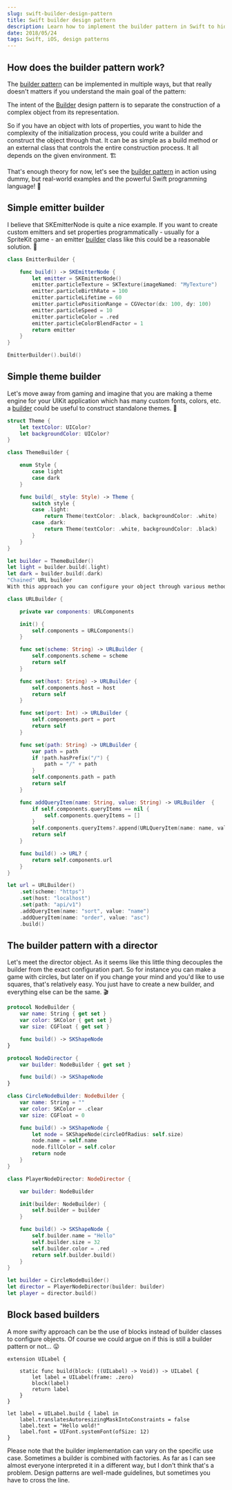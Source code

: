 ```yaml
---
slug: swift-builder-design-pattern
title: Swift builder design pattern
description: Learn how to implement the builder pattern in Swift to hide the complexity of creating objects with lots of individual properties.
date: 2018/05/24
tags: Swift, iOS, design patterns
---
```


## How does the builder pattern work?

The [builder pattern](https://en.wikipedia.org/wiki/Builder_pattern) can be implemented in multiple ways, but that really doesn't matters if you understand the main goal of the pattern:

The intent of the [Builder](https://medium.com/jeremy-codes/the-builder-pattern-eef3351bcae9) design pattern is to separate the construction of a complex object from its representation.

So if you have an object with lots of properties, you want to hide the complexity of the initialization process, you could write a builder and construct the object through that. It can be as simple as a build method or an external class that controls the entire construction process. It all depends on the given environment. 🏗

That's enough theory for now, let's see the [builder pattern](https://medium.com/swift-programming/the-builder-pattern-in-swift-770d9cc1ac41) in action using dummy, but real-world examples and the powerful Swift programming language! 💪

## Simple emitter builder

I believe that SKEmitterNode is quite a nice example. If you want to create custom emitters and set properties programmatically - usually for a SpriteKit game - an emitter [builder](https://www.swiftbysundell.com/posts/using-the-builder-pattern-in-swift) class like this could be a reasonable solution. 👾

```swift
class EmitterBuilder {

    func build() -> SKEmitterNode {
        let emitter = SKEmitterNode()
        emitter.particleTexture = SKTexture(imageNamed: "MyTexture")
        emitter.particleBirthRate = 100
        emitter.particleLifetime = 60
        emitter.particlePositionRange = CGVector(dx: 100, dy: 100)
        emitter.particleSpeed = 10
        emitter.particleColor = .red
        emitter.particleColorBlendFactor = 1
        return emitter
    }
}

EmitterBuilder().build()
```

## Simple theme builder

Let's move away from gaming and imagine that you are making a theme engine for your UIKit application which has many custom fonts, colors, etc. a [builder](https://sourcemaking.com/design_patterns/builder) could be useful to construct standalone themes. 🔨

```swift
struct Theme {
    let textColor: UIColor?
    let backgroundColor: UIColor?
}

class ThemeBuilder {

    enum Style {
        case light
        case dark
    }

    func build(_ style: Style) -> Theme {
        switch style {
        case .light:
            return Theme(textColor: .black, backgroundColor: .white)
        case .dark:
            return Theme(textColor: .white, backgroundColor: .black)
        }
    }
}

let builder = ThemeBuilder()
let light = builder.build(.light)
let dark = builder.build(.dark)
"Chained" URL builder
With this approach you can configure your object through various methods and every single one of them will return the same builder object. This way you can chain the configuration and as a last step build the final product. ⛓

class URLBuilder {

    private var components: URLComponents

    init() {
        self.components = URLComponents()
    }

    func set(scheme: String) -> URLBuilder {
        self.components.scheme = scheme
        return self
    }

    func set(host: String) -> URLBuilder {
        self.components.host = host
        return self
    }

    func set(port: Int) -> URLBuilder {
        self.components.port = port
        return self
    }

    func set(path: String) -> URLBuilder {
        var path = path
        if !path.hasPrefix("/") {
            path = "/" + path
        }
        self.components.path = path
        return self
    }

    func addQueryItem(name: String, value: String) -> URLBuilder  {
        if self.components.queryItems == nil {
            self.components.queryItems = []
        }
        self.components.queryItems?.append(URLQueryItem(name: name, value: value))
        return self
    }

    func build() -> URL? {
        return self.components.url
    }
}

let url = URLBuilder()
    .set(scheme: "https")
    .set(host: "localhost")
    .set(path: "api/v1")
    .addQueryItem(name: "sort", value: "name")
    .addQueryItem(name: "order", value: "asc")
    .build()

```

## The builder pattern with a director

Let's meet the director object. As it seems like this little thing decouples the builder from the exact configuration part. So for instance you can make a game with circles, but later on if you change your mind and you'd like to use squares, that's relatively easy. You just have to create a new builder, and everything else can be the same. 🎬

```swift
protocol NodeBuilder {
    var name: String { get set }
    var color: SKColor { get set }
    var size: CGFloat { get set }

    func build() -> SKShapeNode
}

protocol NodeDirector {
    var builder: NodeBuilder { get set }

    func build() -> SKShapeNode
}

class CircleNodeBuilder: NodeBuilder {
    var name: String = ""
    var color: SKColor = .clear
    var size: CGFloat = 0

    func build() -> SKShapeNode {
        let node = SKShapeNode(circleOfRadius: self.size)
        node.name = self.name
        node.fillColor = self.color
        return node
    }
}

class PlayerNodeDirector: NodeDirector {

    var builder: NodeBuilder

    init(builder: NodeBuilder) {
        self.builder = builder
    }

    func build() -> SKShapeNode {
        self.builder.name = "Hello"
        self.builder.size = 32
        self.builder.color = .red
        return self.builder.build()
    }
}

let builder = CircleNodeBuilder()
let director = PlayerNodeDirector(builder: builder)
let player = director.build()
```


## Block based builders

A more swifty approach can be the use of blocks instead of builder classes to configure objects. Of course we could argue on if this is still a builder pattern or not... 😛

```
extension UILabel {

    static func build(block: ((UILabel) -> Void)) -> UILabel {
        let label = UILabel(frame: .zero)
        block(label)
        return label
    }
}

let label = UILabel.build { label in
    label.translatesAutoresizingMaskIntoConstraints = false
    label.text = "Hello wold!"
    label.font = UIFont.systemFont(ofSize: 12)
}
```

Please note that the builder implementation can vary on the specific use case. Sometimes a builder is combined with factories. As far as I can see almost everyone interpreted it in a different way, but I don't think that's a problem. Design patterns are well-made guidelines, but sometimes you have to cross the line.